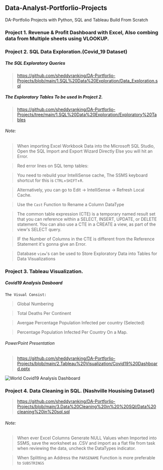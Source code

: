 ## Data-Analyst-Portforlio-Projects

 DA-Portfolio Projects with Python, SQL and Tableau Build From Scratch 
 
 
### Project 1. Revenue & Profit Dashboard with Excel, Also combing data from Multiple sheets using VLOOKUP.
 
### Project 2.  SQL Data Exploration.(Covid_19 Dataset)

##### The SQL Exploratory Queries 

> https://github.com/sheddyranking/DA-Portforlio-Projects/blob/main/1.SQL%20Data%20Exploration/Data_Exploration.sql

#####  The Exploratory Tables To be used In Project 2.

> https://github.com/sheddyranking/DA-Portforlio-Projects/tree/main/1.SQL%20Data%20Exploration/Exploratory%20Tables


###### Note:
>  When importing Excel Workbook Data into the Microsoft SQL Studio, Open the SQL Import and Export Wizard Directly Else you will hit an Error. 

>  Red error lines on SQL temp tables: 

> You need to rebuild your IntelliSense cache, The SSMS keyboard shortcut for this is `CTRL`+`SHIFT`+`R`.

> Alternatively, you can go to Edit → IntelliSense → Refresh Local Cache.

> Use the `Cast` Function to Rename a Column DataType

> The common table expression (CTE) is a temporary named result set that you can reference within a SELECT, INSERT, UPDATE, or DELETE statement. You can also use a CTE in a CREATE a view, as part of the view's SELECT query.

>  IF the Number of Columns in the CTE is different from the Reference Statement it's gonna give an Error.

> Database `view`'s can be used to Store Exploratory Data into Tables for Data Visualizations


### Project 3. Tableau Visualization.

##### Covid19 Analysis Dasboard 

`The Visual Consist:`

> Global Numbering 

> Total Deaths Per Continent 

> Avergae Percentage Population Infected per country (Selected)

> Percentage Population Infected Per Country On a Map.

###### PowerPoint Presentation 
>https://github.com/sheddyranking/DA-Portforlio-Projects/blob/main/2.Tableau%20Visualization/Covid19%20Dashboard.pptx

![World Covid19 Analysis Dashboard ](https://user-images.githubusercontent.com/42388234/173252777-fe036f98-dd2e-4073-b4d9-92094fdff3f5.png)


### Project 4. Data Cleaning in SQL. (Nashville Housising Dataset)

> https://github.com/sheddyranking/DA-Portforlio-Projects/blob/main/3.Data%20Cleaning%20in%20%20SQl/Data%20cleaning%20in%20sql.sql  
###### Note:
> When ever Excel Columns Generate NULL Values when Imported into SSMS, save the worksheet as .CSV and import as a flat file from task when reviewing the data, uncheck the DataTypes indicator. 

> When Splitting an Address the `PARSENAME` Function is more preferable to `SUBSTRINGS`

 
